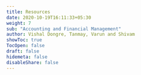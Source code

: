 ```yaml
---
title: Resources
date: 2020-10-19T16:11:33+05:30
weight: 7
sub: "Accounting and Financial Management"
author: Vishal Dongre, Tanmay, Varun and Shivam
showToc: true
TocOpen: false
draft: false
hidemeta: false
disableShare: false
---
```

